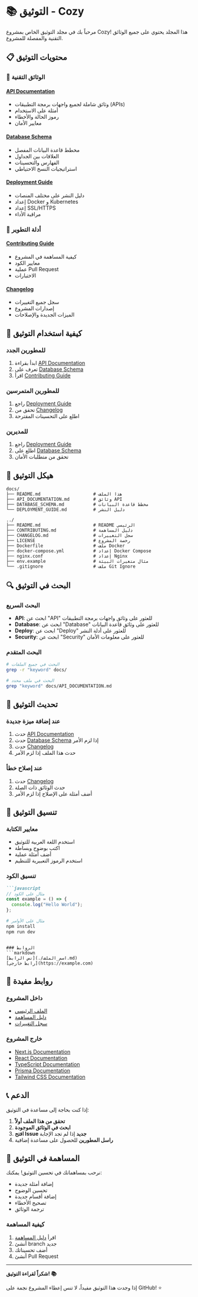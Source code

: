 # 📚 التوثيق - Cozy

مرحباً بك في مجلد التوثيق الخاص بمشروع Cozy! هذا المجلد يحتوي على جميع الوثائق التقنية والمفصلة للمشروع.

## 📋 محتويات التوثيق

### 🔧 الوثائق التقنية

#### [API Documentation](./API_DOCUMENTATION.md)
- وثائق شاملة لجميع واجهات برمجة التطبيقات (APIs)
- أمثلة على الاستخدام
- رموز الحالة والأخطاء
- معايير الأمان

#### [Database Schema](./DATABASE_SCHEMA.md)
- مخطط قاعدة البيانات المفصل
- العلاقات بين الجداول
- الفهارس والتحسينات
- استراتيجيات النسخ الاحتياطي

#### [Deployment Guide](./DEPLOYMENT_GUIDE.md)
- دليل النشر على مختلف المنصات
- إعداد Docker و Kubernetes
- إعداد SSL/HTTPS
- مراقبة الأداء

### 🚀 أدلة التطوير

#### [Contributing Guide](../CONTRIBUTING.md)
- كيفية المساهمة في المشروع
- معايير الكود
- عملية Pull Request
- الاختبارات

#### [Changelog](../CHANGELOG.md)
- سجل جميع التغييرات
- إصدارات المشروع
- الميزات الجديدة والإصلاحات

## 🎯 كيفية استخدام التوثيق

### للمطورين الجدد
1. ابدأ بقراءة [API Documentation](./API_DOCUMENTATION.md)
2. تعرف على [Database Schema](./DATABASE_SCHEMA.md)
3. اقرأ [Contributing Guide](../CONTRIBUTING.md)

### للمطورين المتمرسين
1. راجع [Deployment Guide](./DEPLOYMENT_GUIDE.md)
2. تحقق من [Changelog](../CHANGELOG.md)
3. اطلع على التحسينات المقترحة

### للمديرين
1. راجع [Deployment Guide](./DEPLOYMENT_GUIDE.md)
2. اطلع على [Database Schema](./DATABASE_SCHEMA.md)
3. تحقق من متطلبات الأمان

## 📖 هيكل التوثيق

```
docs/
├── README.md                    # هذا الملف
├── API_DOCUMENTATION.md         # وثائق API
├── DATABASE_SCHEMA.md           # مخطط قاعدة البيانات
└── DEPLOYMENT_GUIDE.md          # دليل النشر

../
├── README.md                    # README الرئيسي
├── CONTRIBUTING.md              # دليل المساهمة
├── CHANGELOG.md                 # سجل التغييرات
├── LICENSE                      # رخصة المشروع
├── Dockerfile                   # ملف Docker
├── docker-compose.yml           # إعداد Docker Compose
├── nginx.conf                   # إعداد Nginx
├── env.example                  # مثال متغيرات البيئة
└── .gitignore                   # ملف Git Ignore
```

## 🔍 البحث في التوثيق

### البحث السريع
- **API**: ابحث عن "API" للعثور على وثائق واجهات برمجة التطبيقات
- **Database**: ابحث عن "Database" للعثور على وثائق قاعدة البيانات
- **Deploy**: ابحث عن "Deploy" للعثور على أدلة النشر
- **Security**: ابحث عن "Security" للعثور على معلومات الأمان

### البحث المتقدم
```bash
# البحث في جميع الملفات
grep -r "keyword" docs/

# البحث في ملف محدد
grep "keyword" docs/API_DOCUMENTATION.md
```

## 📝 تحديث التوثيق

### عند إضافة ميزة جديدة
1. حدث [API Documentation](./API_DOCUMENTATION.md)
2. حدث [Database Schema](./DATABASE_SCHEMA.md) إذا لزم الأمر
3. حدث [Changelog](../CHANGELOG.md)
4. حدث هذا الملف إذا لزم الأمر

### عند إصلاح خطأ
1. حدث [Changelog](../CHANGELOG.md)
2. حدث الوثائق ذات الصلة
3. أضف أمثلة على الإصلاح إذا لزم الأمر

## 🎨 تنسيق التوثيق

### معايير الكتابة
- استخدم اللغة العربية للتوثيق
- اكتب بوضوح وبساطة
- أضف أمثلة عملية
- استخدم الرموز التعبيرية للتنظيم

### تنسيق الكود
```markdown
```javascript
// مثال على الكود
const example = () => {
  console.log("Hello World");
};
```

```bash
# مثال على الأوامر
npm install
npm run dev
```
```

### الروابط
```markdown
[نص الرابط](./اسم_الملف.md)
[رابط خارجي](https://example.com)
```

## 🔗 روابط مفيدة

### داخل المشروع
- [الملف الرئيسي](../README.md)
- [دليل المساهمة](../CONTRIBUTING.md)
- [سجل التغييرات](../CHANGELOG.md)

### خارج المشروع
- [Next.js Documentation](https://nextjs.org/docs)
- [React Documentation](https://react.dev)
- [TypeScript Documentation](https://www.typescriptlang.org/docs)
- [Prisma Documentation](https://www.prisma.io/docs)
- [Tailwind CSS Documentation](https://tailwindcss.com/docs)

## 📞 الدعم

إذا كنت بحاجة إلى مساعدة في التوثيق:

1. **تحقق من هذا الملف أولاً**
2. **ابحث في الوثائق الموجودة**
3. **افتح Issue جديد** إذا لم تجد الإجابة
4. **راسل المطورين** للحصول على مساعدة إضافية

## 🤝 المساهمة في التوثيق

نرحب بمساهماتك في تحسين التوثيق! يمكنك:

- إضافة أمثلة جديدة
- تحسين الوضوح
- إضافة أقسام جديدة
- تصحيح الأخطاء
- ترجمة الوثائق

### كيفية المساهمة
1. اقرأ [دليل المساهمة](../CONTRIBUTING.md)
2. أنشئ branch جديد
3. أضف تحسيناتك
4. أنشئ Pull Request

---

**شكراً لقراءة التوثيق! 📚**

إذا وجدت هذا التوثيق مفيداً، لا تنس إعطاء المشروع نجمة على GitHub! ⭐


